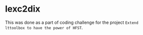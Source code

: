 # lexc2dix

This was done as a part of coding challenge for the project `Extend lttoolbox to have the power of HFST`.
